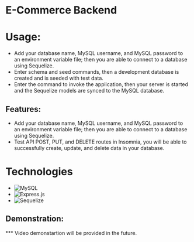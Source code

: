 # E-Commerce Backend

# Usage:

- Add your database name, MySQL username, and MySQL password to an environment variable file; then you are able to connect to a database using Sequelize.
- Enter schema and seed commands, then a development database is created and is seeded with test data.
- Enter the command to invoke the application, then your server is started and the Sequelize models are synced to the MySQL database.

## Features:

- Add your database name, MySQL username, and MySQL password to an environment variable file; then you are able to connect to a database using Sequelize.
- Test API POST, PUT, and DELETE routes in Insomnia, you will be able to successfully create, update, and delete data in your database.

# Technologies

- ![MySQL](https://img.shields.io/badge/mysql-%2300f.svg?style=for-the-badge&logo=mysql&logoColor=white)
- ![Express.js](https://img.shields.io/badge/express.js-%23404d59.svg?style=for-the-badge&logo=express&logoColor=%2361DAFB)
- ![Sequelize](https://img.shields.io/badge/Sequelize-52B0E7?style=for-the-badge&logo=Sequelize&logoColor=white)

## Demonstration:

\*\*\* Video demonstartion will be provided in the future.
